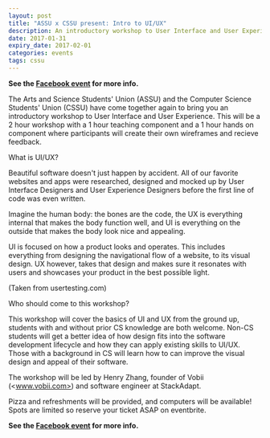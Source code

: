 ```yaml
---
layout: post
title: "ASSU x CSSU present: Intro to UI/UX"
description: An introductory workshop to User Interface and User Experience
date: 2017-01-31
expiry_date: 2017-02-01
categories: events
tags: cssu
---
```


**See the [Facebook event](https://www.facebook.com/events/1320731294652930/) for more info.**

The Arts and Science Students' Union (ASSU) and the Computer Science Students' Union (CSSU) have come together again to bring you an introductory workshop to User Interface and User Experience. This will be a 2 hour workshop with a 1 hour teaching component and a 1 hour hands on component where participants will create their own wireframes and recieve feedback.

What is UI/UX?

Beautiful software doesn't just happen by accident. All of our favorite websites and apps were researched, designed and mocked up by User Interface Designers and User Experience Designers before the first line of code was even written.

Imagine the human body: the bones are the code, the UX is everything internal that makes the body function well, and UI is everything on the outside that makes the body look nice and appealing.

UI is focused on how a product looks and operates. This includes everything from designing the navigational flow of a website, to its visual design. UX however, takes that design and makes sure it resonates with users and showcases your product in the best possible light.

(Taken from usertesting.com)

Who should come to this workshop?

This workshop will cover the basics of UI and UX from the ground up, students with and without prior CS knowledge are both welcome. Non-CS students will get a better idea of how design fits into the software development lifecycle and how they can apply existing skills to UI/UX. Those with a background in CS will learn how to can improve the visual design and appeal of their software.

The workshop will be led by Henry Zhang, founder of Vobii (<www.vobii.com>) and software engineer at StackAdapt.

Pizza and refreshments will be provided, and computers will be available! Spots are limited so reserve your ticket ASAP on eventbrite.

**See the [Facebook event](https://www.facebook.com/events/1320731294652930/) for more info.**
